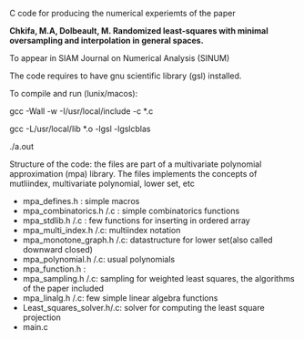C code for producing the numerical experiemts of the paper 

**Chkifa, M.A, Dolbeault, M. 
Randomized least-squares with minimal oversampling and interpolation in general spaces.**

To appear in SIAM Journal on Numerical Analysis (SINUM)

The code requires to have gnu scientific library (gsl) installed. 

To compile and run (lunix/macos): 

gcc -Wall -w -I/usr/local/include -c *.c

gcc -L/usr/local/lib *.o -lgsl -lgslcblas 

./a.out


Structure of the code: the files are part of a multivariate polynomial approximation (mpa) library. 
The files implements the concepts of mutliindex, multivariate polynomial, lower set, etc 

- mpa_defines.h : simple macros
- mpa_combinatorics.h /.c : simple combinatorics functions 
- mpa_stdlib.h /.c : few functions for inserting in ordered array   
- mpa_multi_index.h /.c: multiindex notation 
- mpa_monotone_graph.h /.c: datastructure for lower set(also called downward closed) 
- mpa_polynomial.h /.c: usual polynomials
- mpa_function.h : 
- mpa_sampling.h /.c: sampling for weighted least squares, the algorithms of the paper included  
- mpa_linalg.h /.c: few simple linear algebra functions 
- Least_squares_solver.h/.c: solver for computing the least square projection 
- main.c


